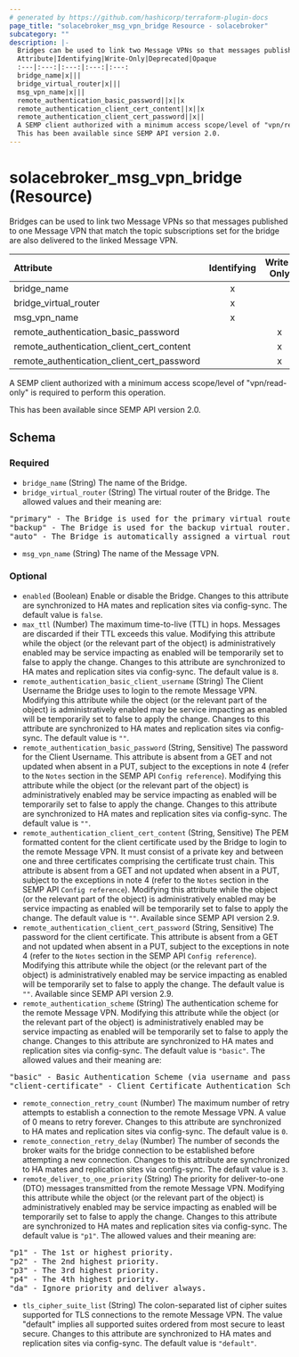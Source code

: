 ```yaml
---
# generated by https://github.com/hashicorp/terraform-plugin-docs
page_title: "solacebroker_msg_vpn_bridge Resource - solacebroker"
subcategory: ""
description: |-
  Bridges can be used to link two Message VPNs so that messages published to one Message VPN that match the topic subscriptions set for the bridge are also delivered to the linked Message VPN.
  Attribute|Identifying|Write-Only|Deprecated|Opaque
  :---|:---:|:---:|:---:|:---:
  bridge_name|x|||
  bridge_virtual_router|x|||
  msg_vpn_name|x|||
  remote_authentication_basic_password||x||x
  remote_authentication_client_cert_content||x||x
  remote_authentication_client_cert_password||x||
  A SEMP client authorized with a minimum access scope/level of "vpn/read-only" is required to perform this operation.
  This has been available since SEMP API version 2.0.
---
```


# solacebroker_msg_vpn_bridge (Resource)

Bridges can be used to link two Message VPNs so that messages published to one Message VPN that match the topic subscriptions set for the bridge are also delivered to the linked Message VPN.


Attribute|Identifying|Write-Only|Deprecated|Opaque
:---|:---:|:---:|:---:|:---:
bridge_name|x|||
bridge_virtual_router|x|||
msg_vpn_name|x|||
remote_authentication_basic_password||x||x
remote_authentication_client_cert_content||x||x
remote_authentication_client_cert_password||x||



A SEMP client authorized with a minimum access scope/level of "vpn/read-only" is required to perform this operation.

This has been available since SEMP API version 2.0.



<!-- schema generated by tfplugindocs -->
## Schema

### Required

- `bridge_name` (String) The name of the Bridge.
- `bridge_virtual_router` (String) The virtual router of the Bridge. The allowed values and their meaning are:

<pre>
"primary" - The Bridge is used for the primary virtual router.
"backup" - The Bridge is used for the backup virtual router.
"auto" - The Bridge is automatically assigned a virtual router at creation, depending on the broker's active-standby role.
</pre>
- `msg_vpn_name` (String) The name of the Message VPN.

### Optional

- `enabled` (Boolean) Enable or disable the Bridge. Changes to this attribute are synchronized to HA mates and replication sites via config-sync. The default value is `false`.
- `max_ttl` (Number) The maximum time-to-live (TTL) in hops. Messages are discarded if their TTL exceeds this value. Modifying this attribute while the object (or the relevant part of the object) is administratively enabled may be service impacting as enabled will be temporarily set to false to apply the change. Changes to this attribute are synchronized to HA mates and replication sites via config-sync. The default value is `8`.
- `remote_authentication_basic_client_username` (String) The Client Username the Bridge uses to login to the remote Message VPN. Modifying this attribute while the object (or the relevant part of the object) is administratively enabled may be service impacting as enabled will be temporarily set to false to apply the change. Changes to this attribute are synchronized to HA mates and replication sites via config-sync. The default value is `""`.
- `remote_authentication_basic_password` (String, Sensitive) The password for the Client Username. This attribute is absent from a GET and not updated when absent in a PUT, subject to the exceptions in note 4 (refer to the `Notes` section in the SEMP API `Config reference`). Modifying this attribute while the object (or the relevant part of the object) is administratively enabled may be service impacting as enabled will be temporarily set to false to apply the change. Changes to this attribute are synchronized to HA mates and replication sites via config-sync. The default value is `""`.
- `remote_authentication_client_cert_content` (String, Sensitive) The PEM formatted content for the client certificate used by the Bridge to login to the remote Message VPN. It must consist of a private key and between one and three certificates comprising the certificate trust chain. This attribute is absent from a GET and not updated when absent in a PUT, subject to the exceptions in note 4 (refer to the `Notes` section in the SEMP API `Config reference`). Modifying this attribute while the object (or the relevant part of the object) is administratively enabled may be service impacting as enabled will be temporarily set to false to apply the change. The default value is `""`. Available since SEMP API version 2.9.
- `remote_authentication_client_cert_password` (String, Sensitive) The password for the client certificate. This attribute is absent from a GET and not updated when absent in a PUT, subject to the exceptions in note 4 (refer to the `Notes` section in the SEMP API `Config reference`). Modifying this attribute while the object (or the relevant part of the object) is administratively enabled may be service impacting as enabled will be temporarily set to false to apply the change. The default value is `""`. Available since SEMP API version 2.9.
- `remote_authentication_scheme` (String) The authentication scheme for the remote Message VPN. Modifying this attribute while the object (or the relevant part of the object) is administratively enabled may be service impacting as enabled will be temporarily set to false to apply the change. Changes to this attribute are synchronized to HA mates and replication sites via config-sync. The default value is `"basic"`. The allowed values and their meaning are:

<pre>
"basic" - Basic Authentication Scheme (via username and password).
"client-certificate" - Client Certificate Authentication Scheme (via certificate file or content).
</pre>
- `remote_connection_retry_count` (Number) The maximum number of retry attempts to establish a connection to the remote Message VPN. A value of 0 means to retry forever. Changes to this attribute are synchronized to HA mates and replication sites via config-sync. The default value is `0`.
- `remote_connection_retry_delay` (Number) The number of seconds the broker waits for the bridge connection to be established before attempting a new connection. Changes to this attribute are synchronized to HA mates and replication sites via config-sync. The default value is `3`.
- `remote_deliver_to_one_priority` (String) The priority for deliver-to-one (DTO) messages transmitted from the remote Message VPN. Modifying this attribute while the object (or the relevant part of the object) is administratively enabled may be service impacting as enabled will be temporarily set to false to apply the change. Changes to this attribute are synchronized to HA mates and replication sites via config-sync. The default value is `"p1"`. The allowed values and their meaning are:

<pre>
"p1" - The 1st or highest priority.
"p2" - The 2nd highest priority.
"p3" - The 3rd highest priority.
"p4" - The 4th highest priority.
"da" - Ignore priority and deliver always.
</pre>
- `tls_cipher_suite_list` (String) The colon-separated list of cipher suites supported for TLS connections to the remote Message VPN. The value "default" implies all supported suites ordered from most secure to least secure. Changes to this attribute are synchronized to HA mates and replication sites via config-sync. The default value is `"default"`.
